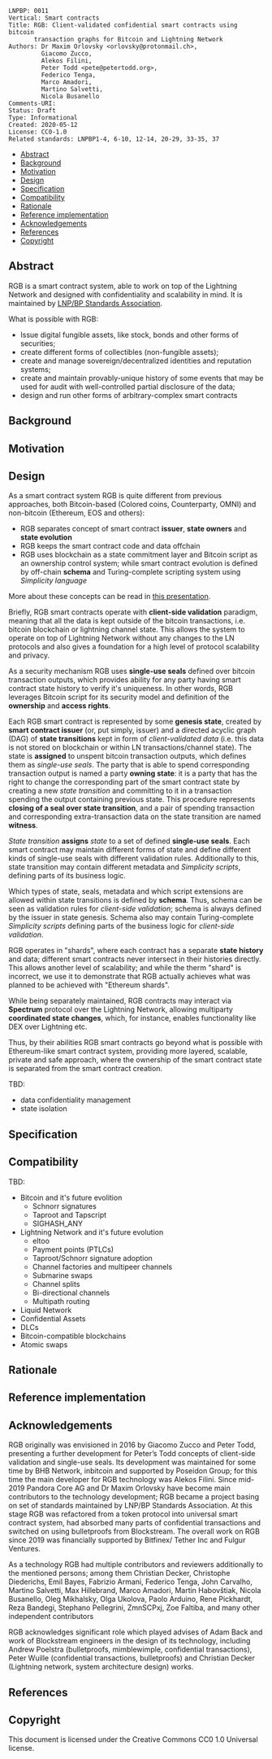 ```
LNPBP: 0011
Vertical: Smart contracts
Title: RGB: Client-validated confidential smart contracts using bitcoin
       transaction graphs for Bitcoin and Lightning Network
Authors: Dr Maxim Orlovsky <orlovsky@protonmail.ch>,
         Giacomo Zucco,
         Alekos Filini,
         Peter Todd <pete@petertodd.org>,
         Federico Tenga,
         Marco Amadori,
         Martino Salvetti,
         Nicola Busanello
Comments-URI:
Status: Draft
Type: Informational
Created: 2020-05-12
License: CC0-1.0
Related standards: LNPBP1-4, 6-10, 12-14, 20-29, 33-35, 37
```

- [Abstract](#abstract)
- [Background](#background)
- [Motivation](#motivation)
- [Design](#design)
- [Specification](#specification)
- [Compatibility](#compatibility)
- [Rationale](#rationale)
- [Reference implementation](#reference-implementation)
- [Acknowledgements](#acknowledgements)
- [References](#references)
- [Copyright](#copyright)

## Abstract

RGB is a smart contract system, able to work on top of the Lightning Network
and designed with confidentiality and scalability in mind. It is maintained
by [LNP/BP Standards Association](https://github.com/LNP-BP).

What is possible with RGB:
* Issue digital fungible assets, like stock, bonds and other forms of securities;
* create different forms of collectibles (non-fungible assets);
* create and manage sovereign/decentralized identities and reputation systems;
* create and maintain provably-unique history of some events that may be used
  for audit with well-controlled partial disclosure of the data;
* design and run other forms of arbitrary-complex smart contracts

## Background

## Motivation

## Design

As a smart contract system RGB is quite different from previous approaches, both
Bitcoin-based (Colored coins, Counterparty, OMNI) and non-bitcoin (Ethereum, EOS
and others):

* RGB separates concept of smart contract **issuer**, **state owners** and
  **state evolution**
* RGB keeps the smart contract code and data offchain
* RGB uses blockchain as a state commitment layer and Bitcoin script as an
  ownership control system; while smart contract evolution is defined by
  off-chain **schema** and Turing-complete scripting system using *Simplicity
  language*

More about these concepts can be read in
[this presentation](https://github.com/LNP-BP/FAQ/blob/master/Presentation%20slides/RGB%20%26%20Spectrum%20explanation%20for%20business.pdf).

Briefly, RGB smart contracts operate with **client-side validation** paradigm,
meaning that all the data is kept outside of the bitcoin transactions, i.e.
bitcoin  blockchain or lightning channel state. This allows the system to
operate on top of Lightning Network without any changes to the LN protocols and
also gives a foundation for a high level of protocol scalability and privacy.

As a security mechanism RGB uses **single-use seals** defined over bitcoin
transaction outputs, which provides ability for any party having smart contract
state history to verify it's uniqueness. In other words, RGB leverages Bitcoin
script for its security model and definition of the **ownership** and **access
rights**.

Each RGB smart contract is represented by some **genesis state**, created by
**smart contract issuer** (or, put simply, issuer) and a directed acyclic graph
(DAG) of **state transitions** kept in form of *client-validated data* (i.e.
this data is not stored on blockchain or within LN transactions/channel state).
The state is **assigned** to unspent bitcoin transaction outputs, which defines
them as *single-use seals*. The party that is able to spend corresponding
transaction output is named a party **owning state**: it is a party that has the
right to change the corresponding part of the smart contract state by creating a
new *state transition* and committing to it in a transaction spending the output
containing previous state. This procedure represents **closing of a seal over
state transition**, and a pair of spending transaction and corresponding
extra-transaction data on the state transition are named **witness**.

*State transition* **assigns** *state* to a set of defined **single-use seals**.
Each smart contract may maintain different forms of state and define different
kinds of single-use seals with different validation rules. Additionally to this,
state transition may contain different metadata and *Simplicity scripts*,
defining parts of its business logic.

Which types of state, seals, metadata and which script extensions are allowed
within state transitions is defined by **schema**. Thus, schema can be seen as
validation rules for *client-side validation*; schema is always defined by
the issuer in state genesis. Schema also may contain Turing-complete *Simplicity
scripts* defining parts of the business logic for *client-side validation*.

RGB operates in "shards", where each contract has a separate **state history**
and data; different smart contracts never intersect in their histories
directly. This allows another level of scalability; and while the therm "shard"
is  incorrect, we use it to demonstrate that RGB actually achieves what was
planned to be achieved with "Ethereum shards".

While being separately maintained, RGB contracts may interact via **Spectrum**
protocol over the Lightning Network, allowing multiparty **coordinated state
changes**, which, for instance, enables functionality like DEX over Lightning
etc.

Thus, by their abilities RGB smart contracts go beyond what is possible with
Ethereum-like smart contract system, providing more layered, scalable, private
and safe approach, where the ownership of the smart contract state is separated
from the smart contract creation.

TBD:
* data confidentiality management
* state isolation

## Specification

## Compatibility

TBD:
* Bitcoin and it's future evolition
  - Schnorr signatures
  - Taproot and Tapscript
  - SIGHASH_ANY
* Lightning Network and it's future evolution
  - eltoo
  - Payment points (PTLCs)
  - Taproot/Schnorr signature adoption
  - Channel factories and multipeer channels
  - Submarine swaps
  - Channel splits
  - Bi-directional channels
  - Multipath routing
* Liquid Network
* Confidential Assets
* DLCs
* Bitcoin-compatible blockchains
* Atomic swaps

## Rationale

## Reference implementation

## Acknowledgements

RGB originally was envisioned in 2016 by Giacomo Zucco and Peter Todd,
presenting a further development for Peter’s Todd concepts of client-side
validation and single-use seals. Its development was maintained for some time by
BHB Network, inbitcoin and supported by Poseidon Group; for this time the main
developer for RGB technology was Alekos Filini. Since mid-2019 Pandora Core AG
and Dr Maxim Orlovsky have become main contributors to the technology
development; RGB became a project basing on set of standards maintained by
LNP/BP Standards Association. At this stage RGB was refactored from a token
protocol into universal smart contract system, had absorbed many parts of
confidential transactions and switched on using bulletproofs from Blockstream.
The overall work on RGB since 2019 was financially supported by Bitfinex/ Tether
Inc and Fulgur Ventures.

As a technology RGB had multiple contributors and reviewers additionally to the
mentioned persons; among them Christian Decker, Christophe Diederichs, Emil
Bayes, Fabrizio Armani, Federico Tenga, John Carvalho, Martino Salvetti, Max
Hillebrand, Marco Amadori, Martin Habovštiak, Nicola Busanello, Oleg Mikhalsky,
Olga Ukolova, Paolo Arduino, Rene Pickhardt, Reza Bandegi, Stephano Pellegrini,
ZmnSCPxj, Zoe Faltiba, and many other independent contributors

RGB acknowledges significant role which played advises of Adam Back and work of
Blockstream engineers in the design of its technology, including Andrew Poelstra
(bulletproofs, mimblewimple, confidential transactions), Peter Wuille
(confidential transactions, bulletproofs) and Christian Decker (Lightning
network, system architecture design) works.

## References

## Copyright

This document is licensed under the Creative Commons CC0 1.0 Universal license.
